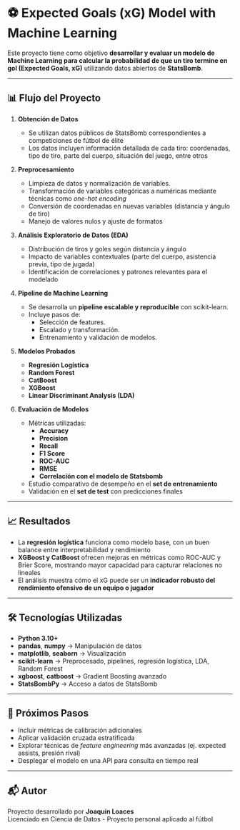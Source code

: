 # ⚽ Expected Goals (xG) Model with Machine Learning

Este proyecto tiene como objetivo **desarrollar y evaluar un modelo de Machine Learning para calcular la probabilidad de que un tiro termine en gol (Expected Goals, xG)** utilizando datos abiertos de **StatsBomb**.

---

## 📊 Flujo del Proyecto

1. **Obtención de Datos**
   - Se utilizan datos públicos de StatsBomb correspondientes a competiciones de fútbol de élite
   - Los datos incluyen información detallada de cada tiro: coordenadas, tipo de tiro, parte del cuerpo, situación del juego, entre otros

2. **Preprocesamiento**
   - Limpieza de datos y normalización de variables.
   - Transformación de variables categóricas a numéricas mediante técnicas como *one-hot encoding*
   - Conversión de coordenadas en nuevas variables (distancia y ángulo de tiro)
   - Manejo de valores nulos y ajuste de formatos

3. **Análisis Exploratorio de Datos (EDA)**
   - Distribución de tiros y goles según distancia y ángulo
   - Impacto de variables contextuales (parte del cuerpo, asistencia previa, tipo de jugada)
   - Identificación de correlaciones y patrones relevantes para el modelado

4. **Pipeline de Machine Learning**
   - Se desarrolla un **pipeline escalable y reproducible** con scikit-learn.
   - Incluye pasos de:
     - Selección de features.
     - Escalado y transformación.
     - Entrenamiento y validación de modelos.

5. **Modelos Probados**
   - **Regresión Logística**
   - **Random Forest**
   - **CatBoost**
   - **XGBoost**
   - **Linear Discriminant Analysis (LDA)**

6. **Evaluación de Modelos**
   - Métricas utilizadas:
     - **Accuracy**
     - **Precision**
     - **Recall**
     - **F1 Score**
     - **ROC-AUC**
     - **RMSE**
     - **Correlación con el modelo de Statsbomb**
   - Estudio comparativo de desempeño en el **set de entrenamiento**
   - Validación en el **set de test** con predicciones finales

---

## 📈 Resultados

- La **regresión logística** funciona como modelo base, con un buen balance entre interpretabilidad y rendimiento
- **XGBoost y CatBoost** ofrecen mejoras en métricas como ROC-AUC y Brier Score, mostrando mayor capacidad para capturar relaciones no lineales  
- El análisis muestra cómo el xG puede ser un **indicador robusto del rendimiento ofensivo de un equipo o jugador**

---

## 🛠️ Tecnologías Utilizadas

- **Python 3.10+**
- **pandas**, **numpy** → Manipulación de datos
- **matplotlib**, **seaborn** → Visualización
- **scikit-learn** → Preprocesado, pipelines, regresión logística, LDA, Random Forest
- **xgboost**, **catboost** → Gradient Boosting avanzado
- **StatsBombPy** → Acceso a datos de StatsBomb

---

## 🚀 Próximos Pasos

- Incluir métricas de calibración adicionales
- Aplicar validación cruzada estratificada
- Explorar técnicas de *feature engineering* más avanzadas (ej. expected assists, presión rival)
- Desplegar el modelo en una API para consulta en tiempo real

---

## 📬 Autor

Proyecto desarrollado por **Joaquín Loaces**  
Licenciado en Ciencia de Datos - Proyecto personal aplicado al fútbol  

